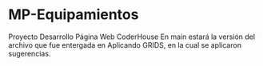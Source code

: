 # MP-Equipamientos
Proyecto Desarrollo Página Web CoderHouse
En main estará la versión del archivo que fue entergada en Aplicando GRIDS, en la cual se aplicaron sugerencias.
